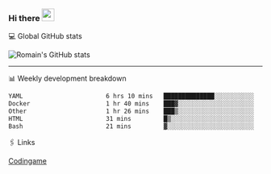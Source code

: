 ### Hi there <img src="https://media.giphy.com/media/hvRJCLFzcasrR4ia7z/giphy.gif" width="25px" height="25px">

💻 Global GitHub stats


![Romain's GitHub stats](https://github-readme-stats.vercel.app/api?username=Flasssh&show_icons=true&theme=tokyonight)

---

📊 Weekly development breakdown
<!--START_SECTION:waka-->

```txt
YAML                       6 hrs 10 mins   ██████████████░░░░░░░░░░░   55.67 %
Docker                     1 hr 40 mins    ███▓░░░░░░░░░░░░░░░░░░░░░   15.04 %
Other                      1 hr 26 mins    ███▒░░░░░░░░░░░░░░░░░░░░░   13.00 %
HTML                       31 mins         █▒░░░░░░░░░░░░░░░░░░░░░░░   04.67 %
Bash                       21 mins         ▓░░░░░░░░░░░░░░░░░░░░░░░░   03.19 %
```

<!--END_SECTION:waka-->

🖇 Links

[Codingame](https://www.codingame.com/profile/defc3ee5279aecc1bb6114e1f994ea9b3325423)
